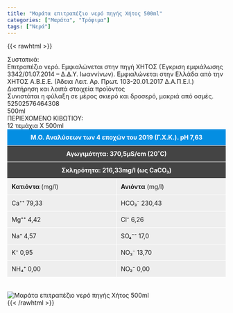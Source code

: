 ```yaml
---
title: "Μαράτα επιτραπέζιο νερό πηγής Χήτος 500ml"
categories: ["Μαράτα", "Τρόφιμα"]
tags: ["Νερά"]
---
```

{{< rawhtml >}}

<div class="sload259"><div class="product"><div id="sistatika">Συστατικά:</div><div class="alltext">Επιτραπέζιο νερό. Εμφιαλώνεται στην πηγή ΧΗΤΟΣ (Έγκριση εμφιάλωσης 3342/01.07.2014 – Δ.Δ.Υ. Ιωαννίνων). Εμφιαλώνεται στην Ελλάδα από την ΧΗΤΟΣ Α.Β.Ε.Ε. (Άδεια Λειτ. Αρ. Πρωτ. 103-20.01.2017 Δ.Α.Π.Ε.Ι.)</div><div id="loipa">Διατήρηση και λοιπά στοιχεία προϊόντος</div><div class="alltext">Συνιστάται η φύλαξη σε μέρος σκιερό και δροσερό, μακριά από οσμές.</div><div id="barcode"><div id="barimage1"></div><span id="bartext">52502576464308</span></div><div id="varos"><div id="varosimage1"></div><span id="varostext">500ml</span></div><div id="kivotio">ΠΕΡΙΕΧΟΜΕΝΟ ΚΙΒΩΤΙΟΥ:<br>12 τεμάχια Χ 500ml</div><div style="background:#048ee2;color:#fff;padding:10px;text-align:center;border-bottom:1px solid #fff"><b>Μ.Ο. Αναλύσεων των 4 εποχών του 2019 (Γ.X.K.). pH 7,63</b></div><div style="background:#444;color:#fff;padding:10px;text-align:center;border-bottom:1px solid #fff"><b>Αγωγιμότητα: 370,5µS/cm (20˚C)</b></div><div style="background:#444;color:#fff;padding:10px;text-align:center"><b>Σκληρότητα: 216,33mg/l (ως CaCO₃)</b></div><div id="list1"><div id="list1in"><strong>Κατιόντα</strong>&nbsp;(mg/l)</div><div id="list1in">Ca⁺⁺ 79,33</div><div id="list1in">Mg⁺⁺ 4,42</div><div id="list1in">Na⁺ 4,57</div><div id="list1in">K⁺ 0,95</div><div id="list1in">NH₄⁺ 0,00</div></div><div id="list2"><div id="list1in"><strong>Ανιόντα</strong>&nbsp;(mg/l)</div><div id="list1in">HCO₃⁻ 230,43</div><div id="list1in">Cl⁻ 6,26</div><div id="list1in">SO₄⁻⁻ 17,0</div><div id="list1in">NO₃⁻ 13,70</div><div id="list1in">NO₂⁻ 0,00</div><br><br></div><style>#list1{width:50%;float:left;border-right:1px solid #fff;box-sizing:border-box}#list2{width:50%;float:right}#list1in{padding:10px;background:#eee;border-top:1px solid #fff}</style><br><div class="pimg"><img alt="Μαράτα επιτραπέζιο νερό πηγής Χήτος 500ml" title="Μαράτα επιτραπέζιο νερό πηγής Χήτος 500ml" src="/media/images/marata-epitrapezio-nero-phghs-xhtos-500ml.jpg"></div></div></div>
{{< /rawhtml >}}


